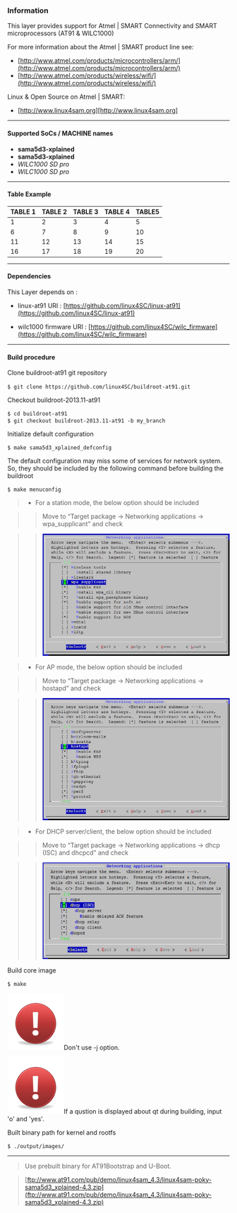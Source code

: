 ### Information
This layer provides support for Atmel | SMART Connectivity and SMART microprocessors (AT91 & WILC1000)

For more information about the Atmel | SMART product line see:
* [http://www.atmel.com/products/microcontrollers/arm/](http://www.atmel.com/products/microcontrollers/arm/)
* [http://www.atmel.com/products/wireless/wifi/](http://www.atmel.com/products/wireless/wifi/)

Linux & Open Source on Atmel | SMART:
* [http://www.linux4sam.org][http://www.linux4sam.org]

***

#### Supported SoCs / MACHINE names
* **sama5d3-xplained**
* __sama5d3-xplained__
* *WILC1000 SD pro*
* _WILC1000 SD pro_

***

#### Table Example

|TABLE 1   |TABLE 2   |TABLE 3   |TABLE 4   |TABLE5   |
|----------|----------|----------|----------|---------|
|1         |2         |3         |4         |5        |
|6         |7         |8         |9         |10       |
|11        |12        |13        |14        |15       |
|16        |17        |18        |19        |20       |

***

#### Dependencies
This Layer depends on :
* linux-at91
URI : [https://github.com/linux4SC/linux-at91](https://github.com/linux4SC/linux-at91)

* wilc1000 firmware
URI : [https://github.com/linux4SC/wilc_firmware](https://github.com/linux4SC/wilc_firmware)

***

#### Build procedure
Clone buildroot-at91 git repository

`$ git clone https://github.com/linux4SC/buildroot-at91.git`

Checkout buildroot-2013.11-at91

~~~~
$ cd buildroot-at91
$ git checkout buildroot-2013.11-at91 -b my_branch
~~~~

Initialize default configuration

```
$ make sama5d3_xplained_defconfig
```

The default configuration may miss some of services for network system.  
So, they should be included by the following command before building the buildroot

~~~~
$ make menuconfig
~~~~

>* For a station mode, the below option should be included

>>Move to “Target package -> Networking applications -> wpa_supplicant” and check

>><img src="https://github.com/atmchrispark/Image/blob/master/supplicant.jpg" width="533" height="277"/>

>* For AP mode, the below option should be included

>>Move to “Target package -> Networking applications -> hostapd” and check

>><img src="https://github.com/atmchrispark/Image/blob/master/hostapd.jpg" width="533" height="277"/>

>* For DHCP server/client, the below option should be included

>>Move to “Target package -> Networking applications -> dhcp (ISC) and dhcpcd” and check

>>![](https://github.com/atmchrispark/Image/blob/master/dhcp.jpg)

Build core image

    $ make

![checkmark](https://github.com/atmchrispark/Image/blob/master/custion.png)Don't use -j option.

![checkmark](https://github.com/atmchrispark/Image/blob/master/custion.png)If a qustion is displayed about qt during building, input 'o' and 'yes'.


Built binary path for kernel and rootfs

    $ ./output/images/

***

>Use prebuilt binary for AT91Bootstrap and U-Boot.

>[ftp://www.at91.com/pub/demo/linux4sam_4.3/linux4sam-poky-sama5d3_xplained-4.3.zip](ftp://www.at91.com/pub/demo/linux4sam_4.3/linux4sam-poky-sama5d3_xplained-4.3.zip)
